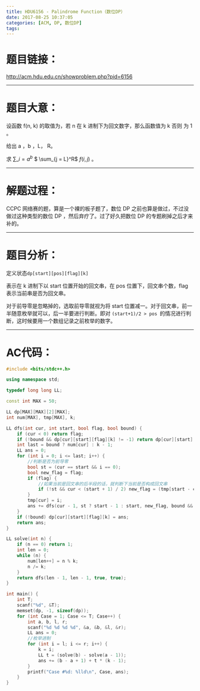 ```yaml
---
title: HDU6156 - Palindrome Function（数位DP）
date: 2017-08-25 10:37:05
categories: [ACM, DP, 数位DP]
tags:
---
```

# 题目链接：

http://acm.hdu.edu.cn/showproblem.php?pid=6156



--------------------
# 题目大意：

设函数 f(n, k) 的取值为，若 n 在 k 进制下为回文数字，那么函数值为 k 否则 为 1 。

给出 a ，b ，L， R。

求 $\sum\_{i=a}^b$ $ \sum\_{j = L}^R$ $f(i, j)$ 。



-------------------
# 解题过程：

CCPC 网络赛的题，算是一个裸的板子题了，数位 DP 之前也算是做过，不过没做过这种类型的数位 DP ，然后弃疗了。过了好久把数位 DP 的专题刷掉之后才来补的。



--------------------
# 题目分析：

定义状态`dp[start][pos][flag][k]`

表示在 k 进制下以 start 位置开始的回文串，在 pos 位置下，回文串个数，flag 表示当前串是否为回文串。

对于前导零是忽略掉的，选取前导零就视为将 start 位置减一。对于回文串，前一半随意枚举就可以，后一半要进行判断。即对 `(start+1)/2 > pos `的情况进行判断，这时候要用一个数组记录之前枚举的数字。



----------------------
# AC代码：
```cpp
#include <bits/stdc++.h>

using namespace std;

typedef long long LL;

const int MAX = 50;

LL dp[MAX][MAX][2][MAX];
int num[MAX], tmp[MAX], k;

LL dfs(int cur, int start, bool flag, bool bound) {
    if (cur < 0) return flag;
    if (!bound && dp[cur][start][flag][k] != -1) return dp[cur][start][flag][k];
    int last = bound ? num[cur] : k - 1;
    LL ans = 0;
    for (int i = 0; i <= last; i++) {
        //判断是否为前导零
        bool st = (cur == start && i == 0);
        bool new_flag = flag;
        if (flag) {
            //如果当前是回文串的后半段的话，就判断下当前是否构成回文串
            if (!st && cur < (start + 1) / 2) new_flag = (tmp[start - cur] == i);
        }
        tmp[cur] = i;
        ans += dfs(cur - 1, st ? start - 1 : start, new_flag, bound && (i == last));
    }
    if (!bound) dp[cur][start][flag][k] = ans;
    return ans;
}

LL solve(int n) {
    if (n == 0) return 1;
    int len = 0;
    while (n) {
        num[len++] = n % k;
        n /= k;
    }
    return dfs(len - 1, len - 1, true, true);
}

int main() {
    int T;
    scanf("%d", &T);
    memset(dp, -1, sizeof(dp));
    for (int Case = 1; Case <= T; Case++) {
        int a, b, l, r;
        scanf("%d %d %d %d", &a, &b, &l, &r);
        LL ans = 0;
        //枚举进制
        for (int i = l; i <= r; i++) {
            k = i;
            LL t = (solve(b) - solve(a - 1));
            ans += (b - a + 1) + t * (k - 1);
        }
        printf("Case #%d: %lld\n", Case, ans);
    }
}
```